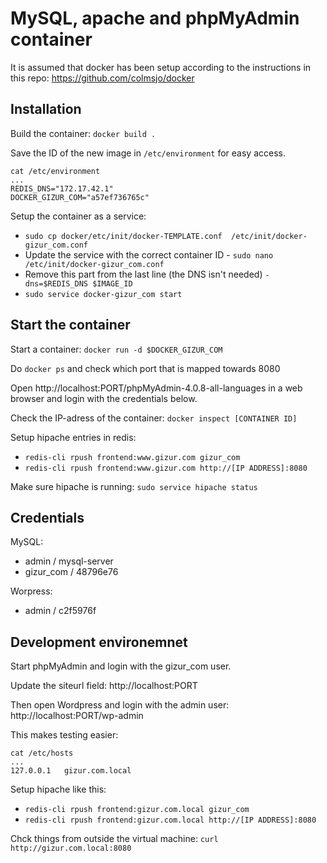 MySQL, apache and phpMyAdmin container
====================================

It is assumed that docker has been setup according to the instructions in this
repo: https://github.com/colmsjo/docker


Installation
-----------

Build the container: `docker build .`

Save the ID of the new image in `/etc/environment` for easy access.

```
cat /etc/environment
...
REDIS_DNS="172.17.42.1"
DOCKER_GIZUR_COM="a57ef736765c"
```

Setup the container as a service:

 * `sudo cp docker/etc/init/docker-TEMPLATE.conf  /etc/init/docker-gizur_com.conf`
 * Update the service with the correct container ID - `sudo nano /etc/init/docker-gizur_com.conf` 
 * Remove this part from the last line (the DNS isn't needed) `-dns=$REDIS_DNS $IMAGE_ID`
 * `sudo service docker-gizur_com start`


Start the container
------------------

Start a container: `docker run -d $DOCKER_GIZUR_COM`

Do `docker ps` and check which port that is mapped towards 8080

Open http://localhost:PORT/phpMyAdmin-4.0.8-all-languages in a web browser and login 
with the credentials below.

Check the IP-adress of the container: `docker inspect [CONTAINER ID]`

Setup hipache entries in redis:

 * `redis-cli rpush frontend:www.gizur.com gizur_com`
 * `redis-cli rpush frontend:www.gizur.com http://[IP ADDRESS]:8080`

Make sure hipache is running: `sudo service hipache status`


Credentials
-----------

MySQL:

 * admin / mysql-server
 * gizur_com / 48796e76

Worpress:

 * admin / c2f5976f


Development environemnet
-----------------------

Start phpMyAdmin and login with the gizur_com user.

Update the siteurl field: http://localhost:PORT

Then open Wordpress and login with the admin user: http://localhost:PORT/wp-admin

This makes testing easier:

```
cat /etc/hosts
...
127.0.0.1	gizur.com.local
```

Setup hipache like this:

 * `redis-cli rpush frontend:gizur.com.local gizur_com`
 * `redis-cli rpush frontend:gizur.com.local http://[IP ADDRESS]:8080`

Chck things from outside the virtual machine: `curl http://gizur.com.local:8080`


